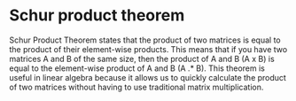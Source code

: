 # Schur product theorem

Schur Product Theorem states that the product of two matrices is equal to the product of their element-wise products. This means that if you have two matrices A and B of the same size, then the product of A and B (A x B) is equal to the element-wise product of A and B (A .* B). This theorem is useful in linear algebra because it allows us to quickly calculate the product of two matrices without having to use traditional matrix multiplication.
